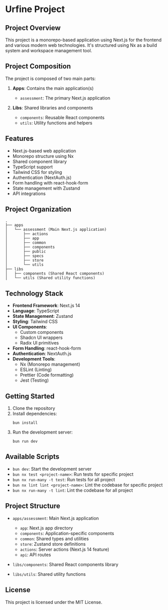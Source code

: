 # Urfine Project

## Project Overview

This project is a monorepo-based application using Next.js for the frontend and various modern web technologies. It's structured using Nx as a build system and workspace management tool.

## Project Composition

The project is composed of two main parts:

1. **Apps**: Contains the main application(s)

   - `assessment`: The primary Next.js application

2. **Libs**: Shared libraries and components
   - `components`: Reusable React components
   - `utils`: Utility functions and helpers

## Features

- Next.js-based web application
- Monorepo structure using Nx
- Shared component library
- TypeScript support
- Tailwind CSS for styling
- Authentication (NextAuth.js)
- Form handling with react-hook-form
- State management with Zustand
- API integrations

## Project Organization

```
.
├── apps
│   └── assessment (Main Next.js application)
│       ├── actions
│       ├── app
│       ├── common
│       ├── components
│       ├── public
│       ├── specs
│       ├── store
│       └── utils
├── libs
│   ├── components (Shared React components)
│   └── utils (Shared utility functions)
```

## Technology Stack

- **Frontend Framework**: Next.js 14
- **Language**: TypeScript
- **State Management**: Zustand
- **Styling**: Tailwind CSS
- **UI Components**:
  - Custom components
  - Shadcn UI wrappers
  - Radix UI primitives
- **Form Handling**: react-hook-form
- **Authentication**: NextAuth.js
- **Development Tools**:
  - Nx (Monorepo management)
  - ESLint (Linting)
  - Prettier (Code formatting)
  - Jest (Testing)

## Getting Started

1. Clone the repository
2. Install dependencies:
   ```
   bun install
   ```
3. Run the development server:
   ```
   bun run dev
   ```

## Available Scripts

- `bun dev`: Start the development server
- `bun nx test <project-name>`: Run tests for specific project
- `bun nx run-many -t test`: Run tests for all project
- `bun nx lint lint <project-name>`: Lint the codebase for specific project
- `bun nx run-many -t lint`: Lint the codebase for all project

## Project Structure

- `apps/assessment`: Main Next.js application

  - `app`: Next.js app directory
  - `components`: Application-specific components
  - `common`: Shared types and utilities
  - `store`: Zustand store definitions
  - `actions`: Server actions (Next.js 14 feature)
  - `api`: API routes

- `libs/components`: Shared React components library
- `libs/utils`: Shared utility functions

## License

This project is licensed under the MIT License.
